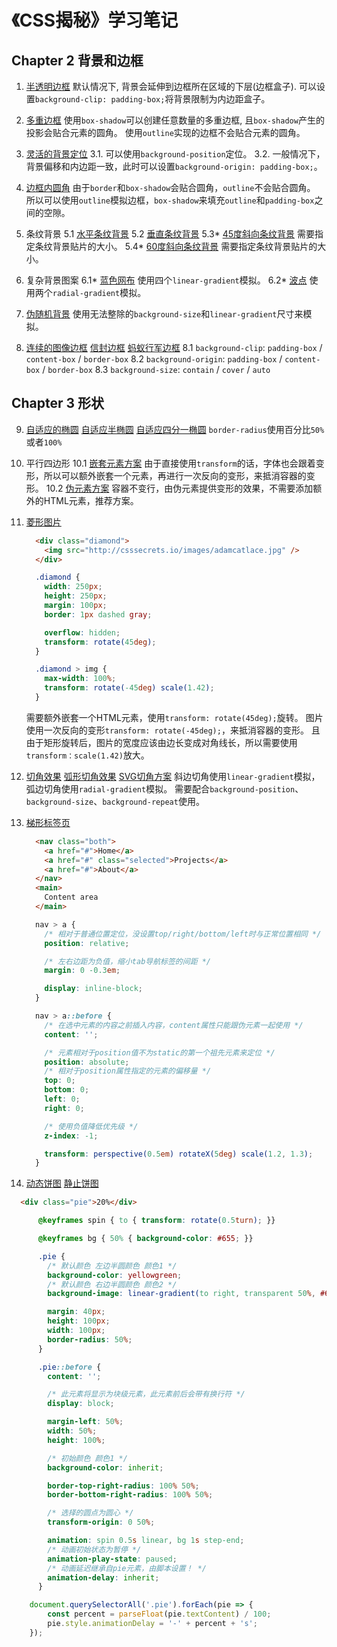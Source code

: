 # 《CSS揭秘》学习笔记

## Chapter 2 背景和边框

1. [半透明边框](./Chapter%202/Chapter%202.1/transparent-borders.html)
   默认情况下, 背景会延伸到边框所在区域的下层(边框盒子). 可以设置`background-clip: padding-box;`将背景限制为内边距盒子。

2. [多重边框](Chapter%202/chapter%202.2/multiple-borders.html)
   使用`box-shadow`可以创建任意数量的多重边框, 且`box-shadow`产生的投影会贴合元素的圆角。
   使用`outline`实现的边框不会贴合元素的圆角。

3. [灵活的背景定位](Chapter%202/chapter%202.3/background-position.html)
  3.1. 可以使用`background-position`定位。
  3.2. 一般情况下，背景偏移和内边距一致，此时可以设置`background-origin: padding-box;`。

4. [边框内圆角](Chapter%202/chapter%202.4/inner-rounding.html)
  由于`border`和`box-shadow`会贴合圆角，`outline`不会贴合圆角。
  所以可以使用`outline`模拟边框，`box-shadow`来填充`outline`和`padding-box`之间的空隙。

5. 条纹背景
   5.1 [水平条纹背景](Chapter%202/chapter%202.5/horizontal-stripes.html)
   5.2 [垂直条纹背景](Chapter%202/chapter%202.5/vertical-stripes.html)
   5.3* [45度斜向条纹背景](Chapter%202/chapter%202.5/diagonal-stripes.html)
        需要指定条纹背景贴片的大小。
   5.4* [60度斜向条纹背景](Chapter%202/chapter%202.5/diagonal-stripes-60deg.html)
        需要指定条纹背景贴片的大小。

6. 复杂背景图案
   6.1* [蓝色网布](Chapter%202/chapter%202.6/blueprint.html)
      使用四个`linear-gradient`模拟。
   6.2* [波点](Chapter%202/chapter%202.6/polka.html)
      使用两个`radial-gradient`模拟。

7. [伪随机背景](Chapter%202/chapter%202.7/cicada-stripes.html)
   使用无法整除的`background-size`和`linear-gradient`尺寸来模拟。

8. [连续的图像边框](Chapter%202/chapter%202.8/continuous-image-borders.html) [信封边框](Chapter%202/chapter%202.8/vintage-envelop.html) [蚂蚁行军边框](Chapter%202/chapter%202.8/marching-ant.html)
  8.1 `background-clip`: `padding-box` / `content-box` / `border-box`
  8.2 `background-origin`: `padding-box` / `content-box` / `border-box`
  8.3 `background-size`: `contain` / `cover` / `auto`

## Chapter 3 形状

9. [自适应的椭圆](./Chapter%203/chapter%203.9/ellipse.html) [自适应半椭圆](Chapter%203/chapter%203.9/half-ellipse.html) [自适应四分一椭圆](Chapter%203/chapter%203.9/quarter-ellipse.html)
  `border-radius`使用百分比`50%`或者`100%`

10. 平行四边形
  10.1 [嵌套元素方案](Chapter%203/chapter%203.10/parallelograms.html)
    由于直接使用`transform`的话，字体也会跟着变形，所以可以额外嵌套一个元素，再进行一次反向的变形，来抵消容器的变形。
  10.2 [伪元素方案](Chapter%203/chapter%203.10/parallelograms-pseudo.html)
    容器不变行，由伪元素提供变形的效果，不需要添加额外的HTML元素，推荐方案。

11. [菱形图片](Chapter%203/chapter%203.11/diamond-images.html)

    ``` html
      <div class="diamond">
        <img src="http://csssecrets.io/images/adamcatlace.jpg" />
      </div>
    ```

    ``` css {highlight=[7-8,13]}
      .diamond {
        width: 250px;
        height: 250px;
        margin: 100px;
        border: 1px dashed gray;

        overflow: hidden;
        transform: rotate(45deg);
      }

      .diamond > img {
        max-width: 100%;
        transform: rotate(-45deg) scale(1.42);
      }
    ```

    需要额外嵌套一个HTML元素，使用`transform: rotate(45deg);`旋转。
    图片使用一次反向的变形`transform: rotate(-45deg);`，来抵消容器的变形。
    且由于矩形旋转后，图片的宽度应该由边长变成对角线长，所以需要使用`transform：scale(1.42)`放大。

12. [切角效果](Chapter%203/chapter%203.12/bevel-corners-gradients.html) [弧形切角效果](Chapter%203/chapter%203.12/scoop-corners.html) [SVG切角方案](Chapter%203/chapter%203.12/bevel-corners-svg.html)
  斜边切角使用`linear-gradient`模拟，弧边切角使用`radial-gradient`模拟。
  需要配合`background-position`、`background-size`、`background-repeat`使用。

13. [梯形标签页](Chapter%203/chapter%203.13/trapezoid-tabs.html)

    ``` html
      <nav class="both">
        <a href="#">Home</a>
        <a href="#" class="selected">Projects</a>
        <a href="#">About</a>
      </nav>
      <main>
        Content area
      </main>
    ```

    ``` css {highlight=[2-3,12-21,26]}
      nav > a {
        /* 相对于普通位置定位，没设置top/right/bottom/left时与正常位置相同 */
        position: relative;

        /* 左右边距为负值，缩小tab导航标签的间距 */
        margin: 0 -0.3em;

        display: inline-block;
      }

      nav > a::before {
        /* 在选中元素的内容之前插入内容，content属性只能跟伪元素一起使用 */
        content: '';

        /* 元素相对于position值不为static的第一个祖先元素来定位 */
        position: absolute;
        /* 相对于position属性指定的元素的偏移量 */
        top: 0;
        bottom: 0;
        left: 0;
        right: 0;

        /* 使用负值降低优先级 */
        z-index: -1;

        transform: perspective(0.5em) rotateX(5deg) scale(1.2, 1.3);
      }
    ```

14. [动态饼图](Chapter%203/chapter%203.14/pie-animated.html) [静止饼图](Chapter%203/chapter%203.14/pie-static.html)

``` html
  <div class="pie">20%</div>
```

``` css {highlight=[6-9]]}
      @keyframes spin { to { transform: rotate(0.5turn); }}

      @keyframes bg { 50% { background-color: #655; }}

      .pie {
        /* 默认颜色 左边半圆颜色 颜色1 */
        background-color: yellowgreen;
        /* 默认颜色 右边半圆颜色 颜色2 */
        background-image: linear-gradient(to right, transparent 50%, #655 0);

        margin: 40px;
        height: 100px;
        width: 100px;
        border-radius: 50%;
      }

      .pie::before {
        content: '';

        /* 此元素将显示为块级元素，此元素前后会带有换行符 */
        display: block;

        margin-left: 50%;
        width: 50%;
        height: 100%;

        /* 初始颜色 颜色1 */
        background-color: inherit;

        border-top-right-radius: 100% 50%;
        border-bottom-right-radius: 100% 50%;

        /* 选择的圆点为圆心 */
        transform-origin: 0 50%;

        animation: spin 0.5s linear, bg 1s step-end;
        /* 动画初始状态为暂停 */
        animation-play-state: paused;
        /* 动画延迟继承自pie元素，由脚本设置！ */
        animation-delay: inherit;
      }
```

``` js
    document.querySelectorAll('.pie').forEach(pie => {
        const percent = parseFloat(pie.textContent) / 100;
        pie.style.animationDelay = '-' + percent + 's';
    });
```
